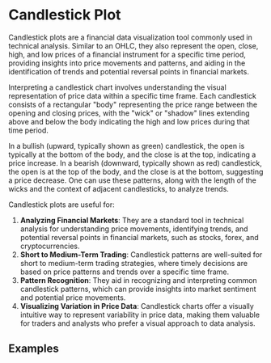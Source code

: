 # Candlestick Plot

Candlestick plots are a financial data visualization tool commonly used in technical analysis. Similar to an OHLC, they also represent the open, close, high, and low prices of a financial instrument for a specific time period, providing insights into price movements and patterns, and aiding in the identification of trends and potential reversal points in financial markets.

Interpreting a candlestick chart involves understanding the visual representation of price data within a specific time frame. Each candlestick consists of a rectangular "body" representing the price range between the opening and closing prices, with the "wick" or "shadow" lines extending above and below the body indicating the high and low prices during that time period.

In a bullish (upward, typically shown as green) candlestick, the open is typically at the bottom of the body, and the close is at the top, indicating a price increase. In a bearish (downward, typically shown as red) candlestick, the open is at the top of the body, and the close is at the bottom, suggesting a price decrease. One can use these patterns, along with the length of the wicks and the context of adjacent candlesticks, to analyze trends.

Candlestick plots are useful for:

1. **Analyzing Financial Markets**: They are a standard tool in technical analysis for understanding price movements, identifying trends, and potential reversal points in financial markets, such as stocks, forex, and cryptocurrencies.
2. **Short to Medium-Term Trading**: Candlestick patterns are well-suited for short to medium-term trading strategies, where timely decisions are based on price patterns and trends over a specific time frame.
3. **Pattern Recognition**: They aid in recognizing and interpreting common candlestick patterns, which can provide insights into market sentiment and potential price movements.
4. **Visualizing Variation in Price Data**: Candlestick charts offer a visually intuitive way to represent variability in price data, making them valuable for traders and analysts who prefer a visual approach to data analysis.

## Examples
